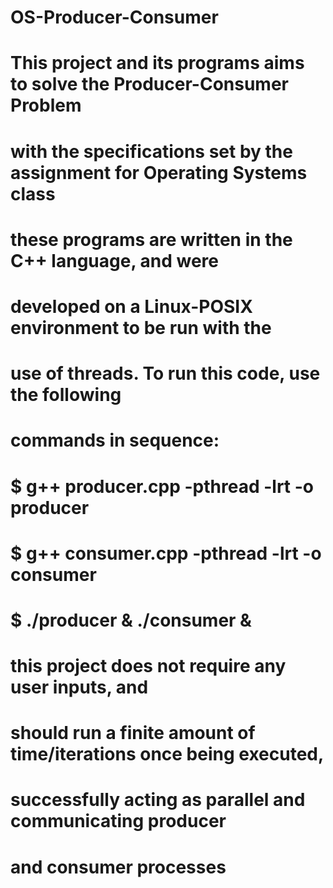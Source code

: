 # OS-Producer-Consumer
#
# This project and its programs aims to solve the Producer-Consumer Problem 
# with the specifications set by the assignment for Operating Systems class
#
# these programs are written in the C++ language, and were 
# developed on a Linux-POSIX environment to be run with the 
# use of threads. To run this code, use the following 
# commands in sequence:
#
# $ g++ producer.cpp -pthread -lrt -o producer
# $ g++ consumer.cpp -pthread -lrt -o consumer
# $ ./producer & ./consumer &
#
# this project does not require any user inputs, and 
# should run a finite amount of time/iterations once being executed,
# successfully acting as parallel and communicating producer 
# and consumer processes
